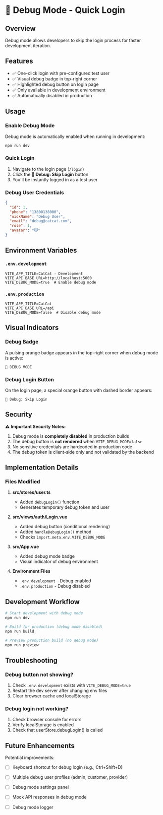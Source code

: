 # 🚀 Debug Mode - Quick Login

## Overview

Debug mode allows developers to skip the login process for faster development iteration.

## Features

- ✅ One-click login with pre-configured test user
- ✅ Visual debug badge in top-right corner
- ✅ Highlighted debug button on login page
- ✅ Only available in development environment
- ✅ Automatically disabled in production

## Usage

### Enable Debug Mode

Debug mode is automatically enabled when running in development:

```bash
npm run dev
```

### Quick Login

1. Navigate to the login page (`/login`)
2. Click the **🚀 Debug: Skip Login** button
3. You'll be instantly logged in as a test user

### Debug User Credentials

```json
{
  "id": 1,
  "phone": "13800138000",
  "nickName": "Debug User",
  "email": "debug@catcat.com",
  "role": 1,
  "avatar": "🐱"
}
```

## Environment Variables

### `.env.development`
```env
VITE_APP_TITLE=CatCat - Development
VITE_API_BASE_URL=http://localhost:5000
VITE_DEBUG_MODE=true  # Enable debug mode
```

### `.env.production`
```env
VITE_APP_TITLE=CatCat
VITE_API_BASE_URL=/api
VITE_DEBUG_MODE=false  # Disable debug mode
```

## Visual Indicators

### Debug Badge
A pulsing orange badge appears in the top-right corner when debug mode is active:
```
🚀 DEBUG MODE
```

### Debug Login Button
On the login page, a special orange button with dashed border appears:
```
🚀 Debug: Skip Login
```

## Security

⚠️ **Important Security Notes:**

1. Debug mode is **completely disabled** in production builds
2. The debug button is **not rendered** when `VITE_DEBUG_MODE=false`
3. No sensitive credentials are hardcoded in production code
4. The debug token is client-side only and not validated by the backend

## Implementation Details

### Files Modified

1. **src/stores/user.ts**
   - Added `debugLogin()` function
   - Generates temporary debug token and user

2. **src/views/auth/Login.vue**
   - Added debug button (conditional rendering)
   - Added `handleDebugLogin()` method
   - Checks `import.meta.env.VITE_DEBUG_MODE`

3. **src/App.vue**
   - Added debug mode badge
   - Visual indicator of debug environment

4. **Environment Files**
   - `.env.development` - Debug enabled
   - `.env.production` - Debug disabled

## Development Workflow

```bash
# Start development with debug mode
npm run dev

# Build for production (debug mode disabled)
npm run build

# Preview production build (no debug mode)
npm run preview
```

## Troubleshooting

### Debug button not showing?

1. Check `.env.development` exists with `VITE_DEBUG_MODE=true`
2. Restart the dev server after changing env files
3. Clear browser cache and localStorage

### Debug login not working?

1. Check browser console for errors
2. Verify localStorage is enabled
3. Check that userStore.debugLogin() is called

## Future Enhancements

Potential improvements:

- [ ] Keyboard shortcut for debug login (e.g., Ctrl+Shift+D)
- [ ] Multiple debug user profiles (admin, customer, provider)
- [ ] Debug mode settings panel
- [ ] Mock API responses in debug mode
- [ ] Debug mode logger

